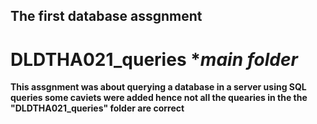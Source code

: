 ## The first database assgnment  
# DLDTHA021_queries **main folder*
**This assgnment was about querying a database in a server using SQL queries some caviets were added hence not all the quearies in the the "DLDTHA021_queries" folder are correct** 
